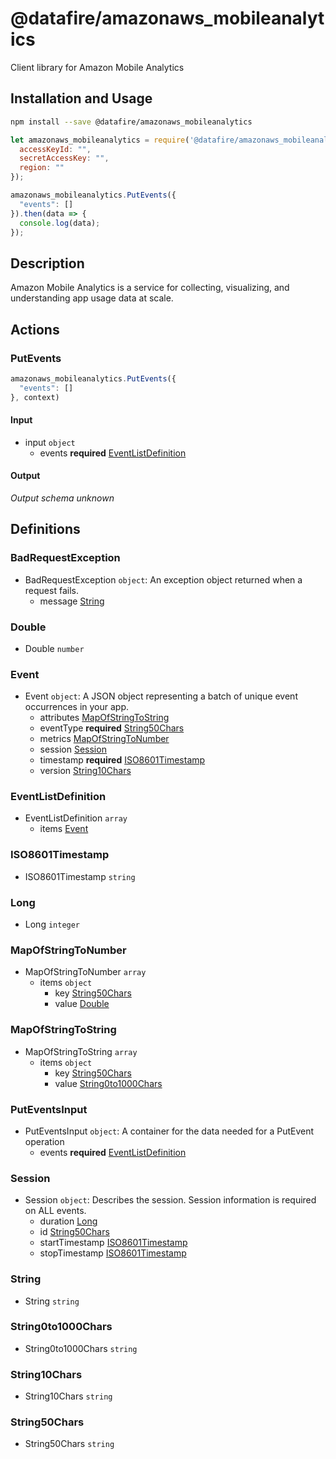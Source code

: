 # @datafire/amazonaws_mobileanalytics

Client library for Amazon Mobile Analytics

## Installation and Usage
```bash
npm install --save @datafire/amazonaws_mobileanalytics
```
```js
let amazonaws_mobileanalytics = require('@datafire/amazonaws_mobileanalytics').create({
  accessKeyId: "",
  secretAccessKey: "",
  region: ""
});

amazonaws_mobileanalytics.PutEvents({
  "events": []
}).then(data => {
  console.log(data);
});
```

## Description

Amazon Mobile Analytics is a service for collecting, visualizing, and understanding app usage data at scale.

## Actions

### PutEvents



```js
amazonaws_mobileanalytics.PutEvents({
  "events": []
}, context)
```

#### Input
* input `object`
  * events **required** [EventListDefinition](#eventlistdefinition)

#### Output
*Output schema unknown*



## Definitions

### BadRequestException
* BadRequestException `object`: An exception object returned when a request fails.
  * message [String](#string)

### Double
* Double `number`

### Event
* Event `object`: A JSON object representing a batch of unique event occurrences in your app.
  * attributes [MapOfStringToString](#mapofstringtostring)
  * eventType **required** [String50Chars](#string50chars)
  * metrics [MapOfStringToNumber](#mapofstringtonumber)
  * session [Session](#session)
  * timestamp **required** [ISO8601Timestamp](#iso8601timestamp)
  * version [String10Chars](#string10chars)

### EventListDefinition
* EventListDefinition `array`
  * items [Event](#event)

### ISO8601Timestamp
* ISO8601Timestamp `string`

### Long
* Long `integer`

### MapOfStringToNumber
* MapOfStringToNumber `array`
  * items `object`
    * key [String50Chars](#string50chars)
    * value [Double](#double)

### MapOfStringToString
* MapOfStringToString `array`
  * items `object`
    * key [String50Chars](#string50chars)
    * value [String0to1000Chars](#string0to1000chars)

### PutEventsInput
* PutEventsInput `object`: A container for the data needed for a PutEvent operation
  * events **required** [EventListDefinition](#eventlistdefinition)

### Session
* Session `object`: Describes the session. Session information is required on ALL events.
  * duration [Long](#long)
  * id [String50Chars](#string50chars)
  * startTimestamp [ISO8601Timestamp](#iso8601timestamp)
  * stopTimestamp [ISO8601Timestamp](#iso8601timestamp)

### String
* String `string`

### String0to1000Chars
* String0to1000Chars `string`

### String10Chars
* String10Chars `string`

### String50Chars
* String50Chars `string`


